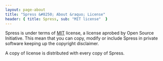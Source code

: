 ```yaml
---
layout: page-about
title: "Spress &#8250; About &raquo; License"
header: { title: Spress, sub: "MIT license"  }
---
```

Spress is under terms of <a href="http://opensource.org/licenses/MIT">MIT</a>
license, a license aprobed by Open Source Initiative. This mean that you can
copy, modify or include Spress in private software keeping up the copyright
disclaimer.

A copy of license is distributed with every copy of Spress.